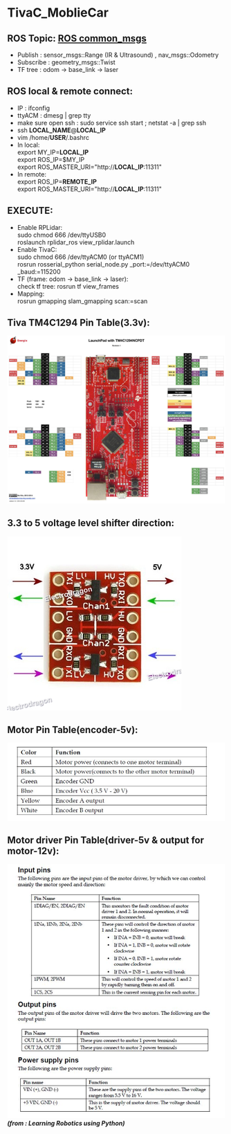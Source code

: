 # TivaC_MoblieCar

## ROS Topic: [ROS common_msgs](http://wiki.ros.org/common_msgs)
* Publish : sensor_msgs::Range (IR & Ultrasound) , nav_msgs::Odometry  
* Subscribe : geometry_msgs::Twist  
* TF tree : odom -> base_link -> laser  

## ROS local & remote connect:
* IP : ifconfig
* ttyACM : dmesg | grep tty
* make sure open ssh : sudo service ssh start ; netstat -a | grep ssh
* ssh **LOCAL_NAME**@**LOCAL_IP**
* vim /home/**USER**/.bashrc
* In local:  
    export MY_IP=**LOCAL_IP**  
    export ROS_IP=$MY_IP  
    export ROS_MASTER_URI="http://**LOCAL_IP**:11311"
* In remote:  
    export ROS_IP=**REMOTE_IP**  
    export ROS_MASTER_URI="http://**LOCAL_IP**:11311"
  
## EXECUTE:
* Enable RPLidar:  
    sudo chmod 666 /dev/ttyUSB0  
    roslaunch rplidar_ros view_rplidar.launch
* Enable TivaC:  
    sudo chmod 666 /dev/ttyACM0 (or ttyACM1)  
    rosrun rosserial_python serial_node.py _port:=/dev/ttyACM0 _baud:=115200
* TF (frame: odom -> base_link -> laser):  
    check tf tree:  rosrun tf view_frames
* Mapping:  
    rosrun gmapping slam_gmapping scan:=scan
  
## Tiva TM4C1294 Pin Table(3.3v): 
![image](https://github.com/glitter2626/TivaC_MoblieCar/blob/master/23633173_1720082644676737_2065439414_o.jpg)

## 3.3 to 5 voltage level shifter direction:
![image](https://github.com/glitter2626/TivaC_MoblieCar/blob/master/3.3V-5V-Logic-Level-Converter-5.jpg)

## Motor Pin Table(encoder-5v): 
![image](https://github.com/glitter2626/TivaC_MoblieCar/blob/master/motor_pin.JPG) 

## Motor driver Pin Table(driver-5v & output for motor-12v):
![image](https://github.com/glitter2626/TivaC_MoblieCar/blob/master/motordriver_pin.JPG)  
        ***(from : Learning Robotics using Python)***

